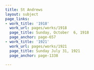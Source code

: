 ```yaml
---
title: St Andrews
layout: subject
page_links:
- work_title: '1918'
  work_url: pages/works/1918
  page_title: Sunday, October  6, 1918
  page_anchor: page-657
- work_title: '1921'
  work_url: pages/works/1921
  page_title: Sunday July 31, 1921
  page_anchor: page-1338

---
```

